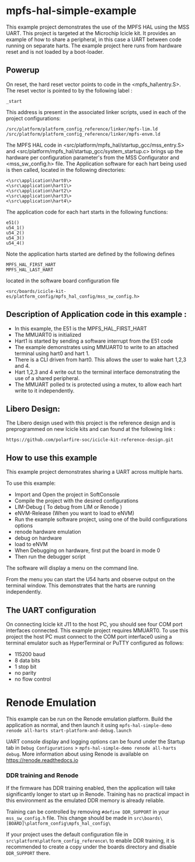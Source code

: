 
#                        mpfs-hal-simple-example

This example project demonstrates the use of the MPFS HAL using the
MSS UART. This project is targeted at the Microchip Icicle kit.
It provides an example of how to share a peripheral, in this case a UART between
code running on separate harts. The example project here runs from hardware
reset and is not loaded by a boot-loader.

## Powerup

On reset, the hard reset vector points to code in the <mpfs_hal\entry.S>. The
reset vector is pointed to by the following label :
~~~
_start
~~~
This address is present in the associated linker scripts, used in each of the
project configurations:
~~~
/src/platform/platform_config_reference/linker/mpfs-lim.ld
/src/platform/platform_config_reference/linker/mpfs-envm.ld
~~~

The MPFS HAL code in <src/platform/mpfs_hal/startup_gcc/mss_entry.S> and
<src/platform/mpfs_hal/startup_gcc/system_startup.c> brings up the
hardware per configuration parameter's from the MSS Configurator and
<mss_sw_config.h> file. The Application software for each hart being used is
then called, located in the following directories:
~~~
<\src\application\hart0\>
<\src\application\hart1\>
<\src\application\hart2\>
<\src\application\hart3\>
<\src\application\hart4\>
~~~
The application code for each hart starts in the following functions:
~~~
e51()
u54_1()
u54_2()
u54_3()
u54_4()
~~~
Note the application harts started are defined by the following defines
~~~
MPFS_HAL_FIRST_HART
MPFS_HAL_LAST_HART
~~~
located in the software board configuration file
~~~
<src/boards/icicle-kit-es/platform_config/mpfs_hal_config/mss_sw_config.h>
~~~

## Description of Application code in this example :
   - In this example, the E51 is the MPFS_HAL_FIRST_HART
   - The MMUART0 is initialized
   - Hart1 is started by sending a software interrupt from the E51 code
   - The example demonstrates using MMUART0 to write to an attached terminal
      using hart0 and hart 1.
   - There is a CLI driven from hart0. This allows the user to wake hart 1,2,3
      and 4.
   - Hart 1,2,3 and 4 write out to the terminal interface demonstrating the use
      of a shared peripheral.
   - The MMUART polled tx is protected using a mutex, to allow each hart write to
      it independently.

## Libero Design:

The Libero design used with this project is the reference design and is
preprogrammed on new Icicle kits and can found at the following link :
~~~
https://github.com/polarfire-soc/icicle-kit-reference-design.git
~~~

## How to use this example

This example project demonstrates sharing a UART across multiple harts.

To use this example:

 - Import and Open the project in SoftConsole
 - Compile the project with the desired configurations
  - LIM-Debug ( To debug from LIM or Renode )
  - eNVM-Release  (When you want to load to eNVM)
 - Run the example software project, using one of the build configurations
   options
  - renode hardware emulation
  - debug on hardware
  - load to eNVM
 - When Debugging on hardware, first put the board in mode 0
 - Then run the debugger script <mpfs-hal-simple-demo hw all-harts debug>

The software will display a menu on the command line.

From the menu you can start the U54 harts and observe output on the terminal
window. This demonstrates that the harts are running independently.

## The UART configuration

On connecting Icicle kit J11 to the host PC, you should see four COM port
interfaces connected. This example project requires MMUART0. To use this
project the host PC must connect to the COM port interface0 using a terminal
emulator such as HyperTerminal or PuTTY configured as follows:

   - 115200 baud
   - 8 data bits
   - 1 stop bit
   - no parity
   - no flow control

# Renode Emulation
This example can be run on the Renode emulation platform. Build the application as normal, and then launch it using `mpfs-hal-simple-demo renode all-harts start-platform-and-debug.launch`

UART console display and logging options can be found under the Startup tab in `Debug Configurations` > `mpfs-hal-simple-demo renode all-harts debug`. More information about using Renode is available on https://renode.readthedocs.io

### DDR training and Renode
If the firmware has DDR training enabled, then the application will take significantly longer to start up in Renode. Training has no practical impact in this environment as the emulated DDR memory is already reliable.

Training can be controlled by removing `#define DDR_SUPPORT` in your `mss_sw_config.h` file. This change should be made in `src\boards\[BOARD]\platform_config\mpfs_hal_config\`

If your project uses the default configuration file in `src\platform\platform_config_reference\` to enable DDR training, it is recommended to create a copy under the boards directory and disable `DDR_SUPPORT` there.
